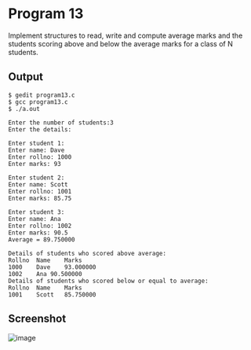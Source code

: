 # Program 13

Implement structures to read, write and compute average marks and the students scoring above and below the average marks for a class of N students.

## Output

```shell
$ gedit program13.c
$ gcc program13.c
$ ./a.out

Enter the number of students:3
Enter the details:

Enter student 1:
Enter name: Dave 
Enter rollno: 1000
Enter marks: 93

Enter student 2:
Enter name: Scott
Enter rollno: 1001
Enter marks: 85.75

Enter student 3:
Enter name: Ana 
Enter rollno: 1002
Enter marks: 90.5
Average = 89.750000

Details of students who scored above average:
Rollno	Name	Marks
1000	Dave	93.000000 
1002	Ana	90.500000 
Details of students who scored below or equal to average:
Rollno	Name	Marks
1001	Scott	85.750000 

```
 
## Screenshot
![image](https://user-images.githubusercontent.com/44167922/50140963-4bcfbc00-02cc-11e9-80b2-4f0aac86a280.png)
